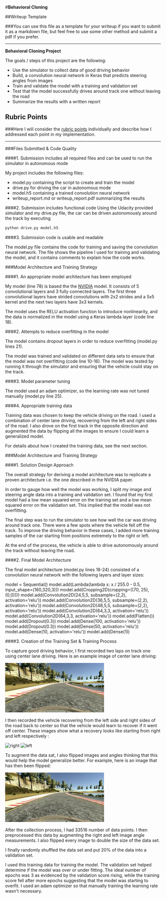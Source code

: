 #**Behavioral Cloning**

##Writeup Template

###You can use this file as a template for your writeup if you want to submit it as a markdown file, but feel free to use some other method and submit a pdf if you prefer.

---

**Behavioral Cloning Project**

The goals / steps of this project are the following:
* Use the simulator to collect data of good driving behavior
* Build, a convolution neural network in Keras that predicts steering angles from images
* Train and validate the model with a training and validation set
* Test that the model successfully drives around track one without leaving the road
* Summarize the results with a written report


[//]: # (Image References)

[image1]: ./examples/placeholder.png "Model Visualization"
[image2]: ./examples/placeholder.png "Grayscaling"
[image3]: ./examples/placeholder_small.png "Recovery Image"
[image4]: ./examples/placeholder_small.png "Recovery Image"
[image5]: ./examples/placeholder_small.png "Recovery Image"
[image6]: ./examples/placeholder_small.png "Normal Image"
[image7]: ./examples/placeholder_small.png "Flipped Image"

## Rubric Points
###Here I will consider the [rubric points](https://review.udacity.com/#!/rubrics/432/view) individually and describe how I addressed each point in my implementation.  

---
###Files Submitted & Code Quality

####1. Submission includes all required files and can be used to run the simulator in autonomous mode

My project includes the following files:
* model.py containing the script to create and train the model
* drive.py for driving the car in autonomous mode
* model.h5 containing a trained convolution neural network
* writeup_report.md or writeup_report.pdf summarizing the results

####2. Submission includes functional code
Using the Udacity provided simulator and my drive.py file, the car can be driven autonomously around the track by executing
```sh
python drive.py model.h5
```

####3. Submission code is usable and readable

The model.py file contains the code for training and saving the convolution neural network. The file shows the pipeline I used for training and validating the model, and it contains comments to explain how the code works.

###Model Architecture and Training Strategy

####1. An appropriate model architecture has been employed

My model (line 78) is based the the [NVIDIA](https://images.nvidia.com/content/tegra/automotive/images/2016/solutions/pdf/end-to-end-dl-using-px.pdf) model. It consists of 5 convolutional layers and 3 fully connected layers. The first three convolutional layers have strided convolutions with 2x2 strides and a 5x5 kernel and the next two layers have 3x3 kernels.

The model uses the RELU activation function to introduce nonlinearity, and the data is normalized in the model using a Keras lambda layer (code line 18).

####2. Attempts to reduce overfitting in the model

The model contains dropout layers in order to reduce overfitting (model.py lines 21).

The model was trained and validated on different data sets to ensure that the model was not overfitting (code line 10-16). The model was tested by running it through the simulator and ensuring that the vehicle could stay on the track.

####3. Model parameter tuning

The model used an adam optimizer, so the learning rate was not tuned manually (model.py line 25).

####4. Appropriate training data

Training data was chosen to keep the vehicle driving on the road. I used a combination of center lane driving, recovering from the left and right sides of the road. I also drove on the first track in the opposite direction and augmented the data by flipping all the images to ensure I could learn a generalized model.

For details about how I created the training data, see the next section.

###Model Architecture and Training Strategy

####1. Solution Design Approach

The overall strategy for deriving a model architecture was to replicate a proven architecture i.e. the one described in the NVIDIA paper.

In order to gauge how well the model was working, I split my image and steering angle data into a training and validation set. I found that my first model had a low mean squared error on the training set and a low mean squared error on the validation set. This implied that the model was not overfitting.

The final step was to run the simulator to see how well the car was driving around track one. There were a few spots where the vehicle fell off the track. To improve the driving behavior in these cases, I added more training samples of the car starting from positions extremely to the right or left.

At the end of the process, the vehicle is able to drive autonomously around the track without leaving the road.

####2. Final Model Architecture

The final model architecture (model.py lines 18-24) consisted of a convolution neural network with the following layers and layer sizes:

model = Sequential()
model.add(Lambda(lambda x: x / 255.0 - 0.5, input_shape=(160,320,3)))
model.add(Cropping2D(cropping=((70, 25), (0,0))))
model.add(Convolution2D(24,5,5, subsample=(2,2), activation='relu'))
model.add(Convolution2D(36,5,5, subsample=(2,2), activation='relu'))
model.add(Convolution2D(48,5,5, subsample=(2,2), activation='relu'))
model.add(Convolution2D(64,3,3, activation='relu'))
model.add(Convolution2D(64,3,3, activation='relu'))
model.add(Flatten())
model.add(Dropout(0.3))
model.add(Dense(100, activation='relu'))
model.add(Dropout(0.3))
model.add(Dense(50, activation='relu'))
model.add(Dense(10, activation='relu'))
model.add(Dense(1))


####3. Creation of the Training Set & Training Process

To capture good driving behavior, I first recorded two laps on track one using center lane driving. Here is an example image of center lane driving:

![center](./images/center.jpg)

I then recorded the vehicle recovering from the left side and right sides of the road back to center so that the vehicle would learn to recover if it went off center. These images show what a recovery looks like starting from right and left respectively :

![right](./images/rescue_right.jpg)
![left](./images/rescue_left.jpg)


To augment the data sat, I also flipped images and angles thinking that this would help the model generalize better. For example, here is an image that has then been flipped:

![center_flipped](./images/center_flipped.jpg)

After the collection process, I had 33516 number of data points. I then preprocessed this data by augmenting the right and left image angle measurements. I also flipped every image to double the size of the data set.

I finally randomly shuffled the data set and put 20% of the data into a validation set.

I used this training data for training the model. The validation set helped determine if the model was over or under fitting. The ideal number of epochs was 3 as evidenced by the validation score rising, while the training score fell after more epochs suggesting that the model was starting to overfit. I used an adam optimizer so that manually training the learning rate wasn't necessary.
